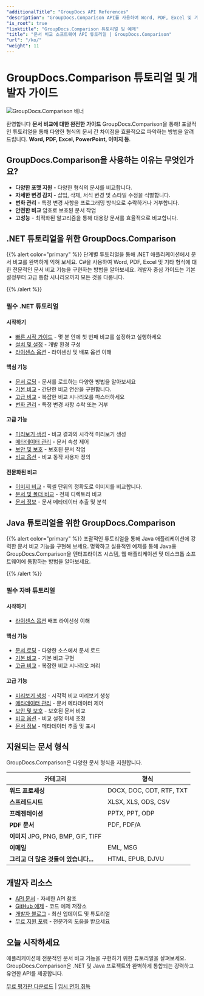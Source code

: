 ```yaml
---
"additionalTitle": "GroupDocs API References"
"description": "GroupDocs.Comparison API를 사용하여 Word, PDF, Excel 및 기타 문서 형식을 비교하는 방법을 알아보세요. .NET 및 Java 개발자를 위한 단계별 튜토리얼과 코드 예제를 제공합니다."
"is_root": true
"linktitle": "GroupDocs.Comparison 튜토리얼 및 예제"
"title": "문서 비교 소프트웨어 API 튜토리얼 | GroupDocs.Comparison"
"url": "/ko/"
"weight": 11
---
```


# GroupDocs.Comparison 튜토리얼 및 개발자 가이드

![GroupDocs.Comparison 배너](./groupdocs-comparison-net.svg)

환영합니다 **문서 비교에 대한 완전한 가이드** GroupDocs.Comparison을 통해! 포괄적인 튜토리얼을 통해 다양한 형식의 문서 간 차이점을 효율적으로 파악하는 방법을 알려드립니다. **Word, PDF, Excel, PowerPoint, 이미지 등**.

## GroupDocs.Comparison을 사용하는 이유는 무엇인가요?

- **다양한 포맷 지원** - 다양한 형식의 문서를 비교합니다.
- **자세한 변경 감지** - 삽입, 삭제, 서식 변경 및 스타일 수정을 식별합니다.
- **변화 관리** - 특정 변경 사항을 프로그래밍 방식으로 수락하거나 거부합니다.
- **안전한 비교** 암호로 보호된 문서 작업
- **고성능** - 최적화된 알고리즘을 통해 대용량 문서를 효율적으로 비교합니다.

## .NET 튜토리얼을 위한 GroupDocs.Comparison

{{% alert color="primary" %}}
단계별 튜토리얼을 통해 .NET 애플리케이션에서 문서 비교를 완벽하게 익혀 보세요. C#을 사용하여 Word, PDF, Excel 및 기타 형식에 대한 전문적인 문서 비교 기능을 구현하는 방법을 알아보세요. 개발자 중심 가이드는 기본 설정부터 고급 통합 시나리오까지 모든 것을 다룹니다.

{{% /alert %}}

### 필수 .NET 튜토리얼

<div class="row">
<div class="col-md-6">

#### 시작하기
- [빠른 시작 가이드](./net/quick-start/) - 몇 분 안에 첫 번째 비교를 설정하고 실행하세요
- [설치 및 설정](./net/getting-started/) - 개발 환경 구성
- [라이센스 옵션](./net/licensing-configuration/) - 라이센싱 및 배포 옵션 이해

#### 핵심 기능
- [문서 로딩](./net/document-loading/) - 문서를 로드하는 다양한 방법을 알아보세요
- [기본 비교](./net/basic-comparison/) - 간단한 비교 연산을 구현합니다.
- [고급 비교](./net/advanced-comparison/) - 복잡한 비교 시나리오를 마스터하세요
- [변화 관리](./net/change-management/) - 특정 변경 사항 수락 또는 거부

</div>
<div class="col-md-6">

#### 고급 기능
- [미리보기 생성](./net/preview-generation/) - 비교 결과의 시각적 미리보기 생성
- [메타데이터 관리](./net/metadata-management/) - 문서 속성 제어
- [보안 및 보호](./net/security-protection/) - 보호된 문서 작업
- [비교 옵션](./net/comparison-options/) - 비교 동작 사용자 정의

#### 전문화된 비교
- [이미지 비교](./net/image-comparison/) - 픽셀 단위의 정확도로 이미지를 비교합니다.
- [문서 및 폴더 비교](./net/documents-and-folder-comparison/) - 전체 디렉토리 비교
- [문서 정보](./net/document-information/) - 문서 메타데이터 추출 및 분석

</div>
</div>

## Java 튜토리얼을 위한 GroupDocs.Comparison

{{% alert color="primary" %}}
포괄적인 튜토리얼을 통해 Java 애플리케이션에 강력한 문서 비교 기능을 구현해 보세요. 명확하고 실용적인 예제를 통해 Java용 GroupDocs.Comparison을 엔터프라이즈 시스템, 웹 애플리케이션 및 데스크톱 소프트웨어에 통합하는 방법을 알아보세요.

{{% /alert %}}

### 필수 자바 튜토리얼

<div class="row">
<div class="col-md-6">

#### 시작하기
- [라이센스 옵션](./java/licensing-configuration) 배포 라이선싱 이해

#### 핵심 기능
- [문서 로딩](./java/document-loading/) - 다양한 소스에서 문서 로드
- [기본 비교](./java/basic-comparison/) - 기본 비교 구현
- [고급 비교](./java/advanced-comparison/) - 복잡한 비교 시나리오 처리

</div>
<div class="col-md-6">

#### 고급 기능
- [미리보기 생성](./java/preview-generation/) - 시각적 비교 미리보기 생성
- [메타데이터 관리](./java/metadata-management/) - 문서 메타데이터 제어
- [보안 및 보호](./java/security-protection/) - 보호된 문서 비교
- [비교 옵션](./java/comparison-options/) - 비교 설정 미세 조정
- [문서 정보](./java/document-information) - 메타데이터 추출 및 표시

</div>
</div>

## 지원되는 문서 형식

GroupDocs.Comparison은 다양한 문서 형식을 지원합니다.

| 카테고리 | 형식 |
|----------|---------|
| **워드 프로세싱** | DOCX, DOC, ODT, RTF, TXT |
| **스프레드시트** | XLSX, XLS, ODS, CSV |
| **프레젠테이션** | PPTX, PPT, ODP |
| **PDF 문서** | PDF, PDF/A |
| **이미지** JPG, PNG, BMP, GIF, TIFF |
| **이메일** | EML, MSG |
| **그리고 더 많은 것들이 있습니다...** | HTML, EPUB, DJVU |

## 개발자 리소스

- [API 문서](https://reference.groupdocs.com/comparison/) - 자세한 API 참조
- [GitHub 예제](https://github.com/groupdocs-comparison/) - 코드 예제 저장소
- [개발자 블로그](https://blog.groupdocs.com/category/comparison/) - 최신 업데이트 및 튜토리얼
- [무료 지원 포럼](https://forum.groupdocs.com/c/comparison/) - 전문가의 도움을 받으세요

## 오늘 시작하세요

애플리케이션에 전문적인 문서 비교 기능을 구현하기 위한 튜토리얼을 살펴보세요. GroupDocs.Comparison은 .NET 및 Java 프로젝트와 완벽하게 통합되는 강력하고 유연한 API를 제공합니다.

[무료 평가판 다운로드](https://releases.groupdocs.com/comparison) | [임시 면허 취득](https://purchase.groupdocs.com/temporary-license)